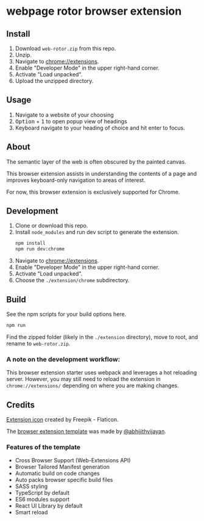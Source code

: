 # webpage rotor browser extension

## Install

1. Download `web-rotor.zip` from this repo.  
1. Unzip.
1. Navigate to [chrome://extensions](chrome://extensions/).
1. Enable "Developer Mode" in the upper right-hand corner.
1. Activate "Load unpacked".
1. Upload the unzipped directory.

## Usage

1. Navigate to a website of your choosing
1. <kbd>Option</kbd> + <kbd>1</kbd> to open popup view of headings
1. Keyboard navigate to your heading of choice and hit enter to focus.

## About

The semantic layer of the web is often obscured by the painted canvas. 

This browser extension assists in understanding the contents of a page and improves keyboard-only navigation to areas of interest.

For now, this browser extension is exclusively supported for Chrome.

## Development

1. Clone or download this repo.  
1. Install `node_modules` and run dev script to generate the extension.
    ```bash
    npm install
    npm run dev:chrome
    ````
1. Navigate to [chrome://extensions](chrome://extensions/).
1. Enable "Developer Mode" in the upper right-hand corner.
1. Activate "Load unpacked".
1. Choose the `./extension/chrome` subdirectory.

## Build

See the npm scripts for your build options here.
```bash
npm run
```

Find the zipped folder (likely in the `./extension` directory), move to root, and rename to `web-rotor.zip`.

### A note on the development workflow:

This browser extension starter uses webpack and leverages a hot reloading server. However, you may still need to reload the extension in `chrome://extensions/` depending on where you are making changes. 

## Credits

<a href="https://www.flaticon.com/free-icons/relationship">Extension icon</a> created by Freepik - Flaticon.

The [browser extension template](https://github.com/abhijithvijayan/web-extension-starter) was made by <a href="https://twitter.com/_abhijithv">@abhijithvijayan</a>.

### Features of the template

- Cross Browser Support (Web-Extensions API)
- Browser Tailored Manifest generation
- Automatic build on code changes
- Auto packs browser specific build files
- SASS styling
- TypeScript by default
- ES6 modules support
- React UI Library by default
- Smart reload

